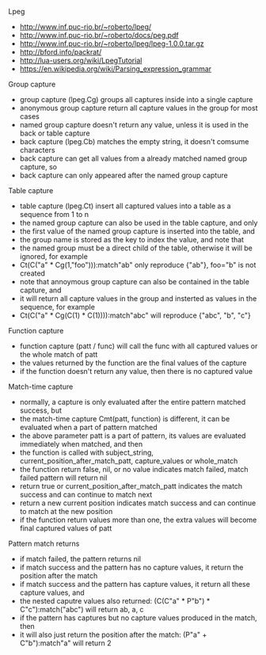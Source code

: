 
Lpeg
- http://www.inf.puc-rio.br/~roberto/lpeg/
- http://www.inf.puc-rio.br/~roberto/docs/peg.pdf
- http://www.inf.puc-rio.br/~roberto/lpeg/lpeg-1.0.0.tar.gz
- http://bford.info/packrat/
- http://lua-users.org/wiki/LpegTutorial
- https://en.wikipedia.org/wiki/Parsing_expression_grammar

Group capture
- group capture (lpeg.Cg) groups all captures inside into a single capture
- anonymous group capture return all capture values in the group for most cases
- named group capture doesn't return any value, unless it is used in the back or table capture
- back capture (lpeg.Cb) matches the empty string, it doesn't comsume characters
- back capture can get all values from a already matched named group capture, so
- back capture can only appeared after the named group capture

Table capture
- table capture (lpeg.Ct) insert all captured values into a table as a sequence from 1 to n
- the named group capture can also be used in the table capture, and only
- the first value of the named group capture is inserted into the table, and
- the group name is stored as the key to index the value, and note that
- the named group must be a direct child of the table, otherwise it will be ignored, for example
- Ct(C("a" * Cg(1,"foo"))):match"ab" only reproduce {"ab"}, foo="b" is not created
- note that annoymous group capture can also be contained in the table capture, and
- it will return all capture values in the group and insterted as values in the sequence, for example
- Ct(C("a" * Cg(C(1) * C(1)))):match"abc" will reproduce {"abc", "b", "c"}

Function capture
- function capture (patt / func) will call the func with all captured values or the whole match of patt
- the values returned by the function are the final values of the capture
- if the function doesn't return any value, then there is no captured value

Match-time capture
- normally, a capture is only evaluated after the entire pattern matched success, but
- the match-time capture Cmt(patt, function) is different, it can be evaluated when a part of pattern matched
- the above parameter patt is a part of pattern, its values are evaluated immediately when matched, and then
- the function is called with subject_string, current_position_after_match_patt, capture_values or whole_match
- the function return false, nil, or no value indicates match failed, match failed pattern will return nil
- return true or current_position_after_match_patt indicates the match success and can continue to match next
- return a new current position indicates match success and can continue to match at the new position
- if the function return values more than one, the extra values will become final captured values of patt

Pattern match returns
- if match failed, the pattern returns nil
- if match success and the pattern has no capture values, it return the position after the match
- if match success and the pattern has capture values, it return all these capture values, and
- the nested caputre values also returned: (C(C"a" * P"b") * C"c"):match("abc") will return ab, a, c
- if the pattern has captures but no capture values produced in the match, then
- it will also just return the position after the match: (P"a" + C"b"):match"a" will return 2
